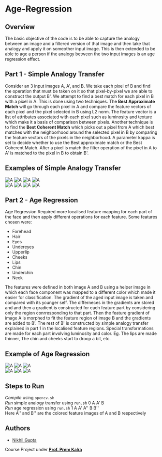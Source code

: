 # Age-Regression

## Overview
The basic objective of the code is to be able to capture the analogy between an image and a filtered version of that image and then take that analogy and apply it on someother input image. This is then extended to be able to age a person if the analogy between the two input images is an age regression effect.

## Part 1 - Simple Analogy Transfer
Consider an 3 input images A, A', and B. We take each pixel of B and find the operation that must be taken on it so that pixel-by-pixel we are able to construct the output B'. We attempt to find a best match for each pixel in B with a pixel in A. This is done using two techniques. The **Best Approximate Match** will go through each pixel in A and compare the feature vectors of each pixel and the pixel selected in B using L2 norm. The feature vector is a list of attributes associated with each pixel such as luminosity and texture which make it a basis of comparison between pixels. Another technique is to find the **Best Coherent Match** which picks out a pixel from A which best matches with the neighborhood around the selected pixel in B by comparing the feature vectors of the pixels in the neighborhood. A parameter kappa is set to decide whether to use the Best approximate match or the Best Coherent Match. After a pixel is match the filter operation of the pixel in A to A' is matched to the pixel in B to obtain B'. 

## Examples of Simple Analogy Transfer
![A](https://github.com/NikhilGupta1997/Age-Regression/tree/master/Images/blurA1.jpg)
![A](https://github.com/NikhilGupta1997/Age-Regression/tree/master/Images/blurA2.jpg)
![A](https://github.com/NikhilGupta1997/Age-Regression/tree/master/Images/blurB1.jpg)
![A](https://github.com/NikhilGupta1997/Age-Regression/tree/master/Images/blurB2.jpg)  
![A](https://github.com/NikhilGupta1997/Age-Regression/tree/master/Images/pastelA1.jpg)
![A](https://github.com/NikhilGupta1997/Age-Regression/tree/master/Images/pastelA2.jpg)
![A](https://github.com/NikhilGupta1997/Age-Regression/tree/master/Images/pastelB1.jpg)
![A](https://github.com/NikhilGupta1997/Age-Regression/tree/master/Images/pastelB2.jpg)

## Part 2 - Age Regression
Age Regression Required more localised feature mapping for each part of the face and then apply different operations for each feature. Some features chosen were: 
+ Forehead
+ Hair
+ Eyes
+ Undereyes
+ Upperlip
+ Cheeks
+ Lips
+ Chin
+ Underchin
+ Neck

The features were defined in both image A and B using a helper image in which each face component was mapped to a different color which made it easier for classification. The gradient of the aged input image is taken and compared with its younger self. The differneces in the gradients are stored and and then a gradient is constructed for each feature part by considering only the region conrresponding to that part. Then the feature gradient of image A is morphed to fit the feature region of image B and the gradients are added to B'. The rest of B' is constructed by simple analogy transfer explained in part 1 in the localised feature regions. Special transformations are made for each part involving luminosity and color. Eg. The lips are made thinner, The chin and cheeks start to droop a bit, etc.

## Example of Age Regression
![A](https://github.com/NikhilGupta1997/Age-Regression/tree/master/Images/youngA1.jpg)
![A](https://github.com/NikhilGupta1997/Age-Regression/tree/master/Images/oldA2.jpg)
![A](https://github.com/NikhilGupta1997/Age-Regression/tree/master/Images/coloredA.jpg)  
![A](https://github.com/NikhilGupta1997/Age-Regression/tree/master/Images/youngB1.jpg)
![A](https://github.com/NikhilGupta1997/Age-Regression/tree/master/Images/oldB2.jpg)
![A](https://github.com/NikhilGupta1997/Age-Regression/tree/master/Images/coloredB.jpg)

## Steps to Run
*Compile* using `opencv.sh`  
*Run* simple analogy transfer using `run.sh` 0 A A' B  
*Run* age regression using `run.sh` 1 A A' A'' B B''  
Here A'' and B'' are the colored feature images of A and B respectively

## Authors
* [Nikhil Gupta](https://github.com/NikhilGupta1997)

Course Project under [**Prof. Prem Kalra**](http://www.cse.iitd.ernet.in/~pkalra/)
